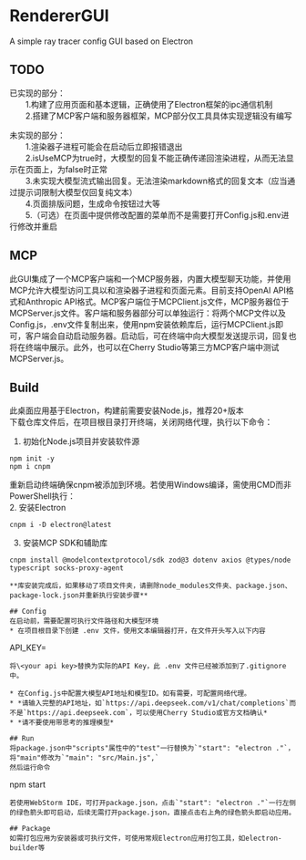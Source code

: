 # RendererGUI
A simple ray tracer config GUI based on Electron

## TODO
已实现的部分：  
&emsp;&emsp;1.构建了应用页面和基本逻辑，正确使用了Electron框架的ipc通信机制  
&emsp;&emsp;2.搭建了MCP客户端和服务器框架，MCP部分仅工具具体实现逻辑没有编写

未实现的部分：  
&emsp;&emsp;1.渲染器子进程可能会在启动后立即报错退出  
&emsp;&emsp;2.isUseMCP为true时，大模型的回复不能正确传递回渲染进程，从而无法显示在页面上，为false时正常  
&emsp;&emsp;3.未实现大模型流式输出回复。无法渲染markdown格式的回复文本（应当通过提示词限制大模型仅回复纯文本）  
&emsp;&emsp;4.页面排版问题，生成命令按钮过大等  
&emsp;&emsp;5.（可选）在页面中提供修改配置的菜单而不是需要打开Config.js和.env进行修改并重启

## MCP
此GUI集成了一个MCP客户端和一个MCP服务器，内置大模型聊天功能，并使用MCP允许大模型访问工具以和渲染器子进程和页面元素。目前支持OpenAI API格式和Anthropic API格式。MCP客户端位于MCPClient.js文件，MCP服务器位于MCPServer.js文件。客户端和服务器部分可以单独运行：将两个MCP文件以及Config.js，.env文件复制出来，使用npm安装依赖库后，运行MCPClient.js即可，客户端会自动启动服务器。启动后，可在终端中向大模型发送提示词，回复也将在终端中展示。此外，也可以在Cherry Studio等第三方MCP客户端中测试MCPServer.js。

## Build
此桌面应用基于Electron，构建前需要安装Node.js，推荐20+版本  
下载仓库文件后，在项目根目录打开终端，关闭网络代理，执行以下命令：  
1. 初始化Node.js项目并安装软件源
```
npm init -y
npm i cnpm
```
重新启动终端确保cnpm被添加到环境。若使用Windows编译，需使用CMD而非PowerShell执行：  
2. 安装Electron
```
cnpm i -D electron@latest
```

3. 安装MCP SDK和辅助库
```
cnpm install @modelcontextprotocol/sdk zod@3 dotenv axios @types/node typescript socks-proxy-agent

**库安装完成后，如果移动了项目文件夹，请删除node_modules文件夹、package.json、package-lock.json并重新执行安装步骤**

## Config
在启动前，需要配置可执行文件路径和大模型环境
* 在项目根目录下创建 .env 文件，使用文本编辑器打开，在文件开头写入以下内容
```
API_KEY=<your api key>
```
将\<your api key>替换为实际的API Key，此 .env 文件已经被添加到了.gitignore中。

* 在Config.js中配置大模型API地址和模型ID。如有需要，可配置网络代理。  
* *请输入完整的API地址，如`https://api.deepseek.com/v1/chat/completions`而不是`https://api.deepseek.com`，可以使用Cherry Studio或官方文档确认*
* *请不要使用带思考的推理模型*

## Run
将package.json中"scripts"属性中的"test"一行替换为`"start": "electron ."`，将"main"修改为`"main": "src/Main.js",`
然后运行命令
```
npm start
```
若使用WebStorm IDE，可打开package.json，点击`"start": "electron ."`一行左侧的绿色箭头即可启动，后续无需打开package.json，直接点击右上角的绿色箭头即启动应用。

## Package
如需打包应用为安装器或可执行文件，可使用常规Electron应用打包工具，如electron-builder等
